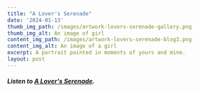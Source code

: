 ```yaml
---
title: "A Lover's Serenade"
date: '2024-01-13'
thumb_img_path: /images/artwork-lovers-serenade-gallery.png
thumb_img_alt: An image of girl
content_img_path: /images/artwork-lovers-serenade-blog3.png
content_img_alt: An image of a girl
excerpt: A portrait painted in moments of yours and mine.
layout: post
---
```


##### Listen to <a href="https://open.spotify.com/album/3wcJ4OwfoYNRfabZMhNYMG?si=Txr8RnXrS_SQWQJ2Heql4A" target="_blank">A Lover's Serenade</a>.